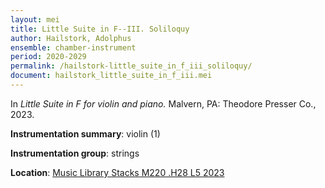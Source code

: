 ```yaml
---
layout: mei
title: Little Suite in F--III. Soliloquy
author: Hailstork, Adolphus
ensemble: chamber-instrument
period: 2020-2029
permalink: /hailstork-little_suite_in_f_iii_soliloquy/
document: hailstork_little_suite_in_f_iii.mei
---
```


In *Little Suite in F for violin and piano.* Malvern, PA: Theodore Presser Co., 2023.

**Instrumentation summary**: violin (1)

**Instrumentation group**: strings

**Location**: <a href="https://tufts.primo.exlibrisgroup.com/permalink/01TUN_INST/1kc9gia/alma991019011681603851" target="_blank">Music Library Stacks M220 .H28 L5 2023</a>
